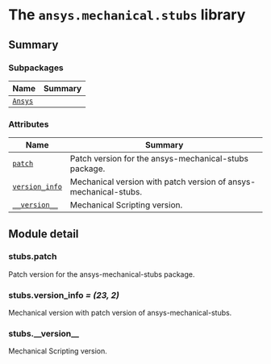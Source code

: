 # The `ansys.mechanical.stubs` library

<a id="summary"></a>

## Summary

### Subpackages

| Name | Summary |
|-----------------------------------------------------------------|----|
| [`Ansys`](Ansys/index.md#module-ansys.mechanical.stubs.Ansys)   |    |

### Attributes

| Name | Summary |
|---------------------------------------|------------------------------------------------------------------|
| [`patch`](#stubs.patch)               | Patch version for the ansys-mechanical-stubs package.            |
| [`version_info`](#stubs.version_info) | Mechanical version with patch version of ansys-mechanical-stubs. |
| [`__version__`](#stubs.__version__)   | Mechanical Scripting version.                                    |

<a id="module-detail"></a>

## Module detail

<a id="stubs.patch"></a>

### stubs.patch

Patch version for the ansys-mechanical-stubs package.

<!-- !! processed by numpydoc !! -->

<a id="stubs.version_info"></a>

### stubs.version_info *= (23, 2)*

Mechanical version with patch version of ansys-mechanical-stubs.

<!-- !! processed by numpydoc !! -->

<a id="stubs.__version__"></a>

### stubs.\_\_version_\_

Mechanical Scripting version.

<!-- !! processed by numpydoc !! -->
